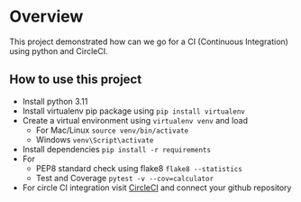 # Overview
  This project demonstrated how can we go for a CI (Continuous Integration) using python and CircleCI.

## How to use this project 
  - Install python 3.11
  - Install virtualenv pip package using `pip install virtualenv`
  - Create a virtual environment using `virtualenv venv` and load
    - For Mac/Linux `source venv/bin/activate`
    - Windows `venv\Script\activate`
  - Install dependencies `pip install -r requirements`
  - For 
    - PEP8 standard check using flake8 `flake8 --statistics`
    - Test and Coverage `pytest -v --cov=calculator`
  - For circle CI integration visit [CircleCI](http://circleci.com) and connect your github repository